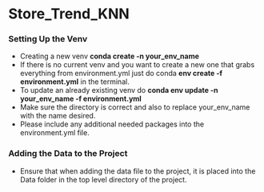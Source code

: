 # Store_Trend_KNN

### Setting Up the Venv
- Creating a new venv __conda create -n your_env_name__
- If there is no current venv and you want to create a new one that grabs everything from environment.yml just do conda __env create -f environment.yml__ in the terminal.
- To update an already existing venv do __conda env update -n your_env_name -f environment.yml__
- Make sure the directory is correct and also to replace your_env_name with the name desired.
- Please include any additional needed packages into the environment.yml file.

### Adding the Data to the Project
- Ensure that when adding the data file to the project, it is placed into the Data folder in the top level directory of the project.
